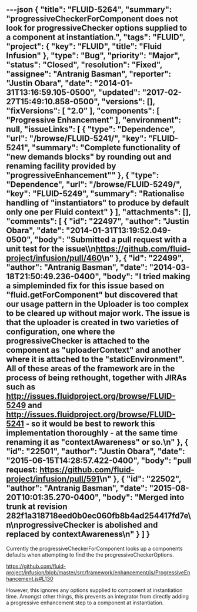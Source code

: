 ---json
{
  "title": "FLUID-5264",
  "summary": "progressiveCheckerForComponent does not look for progressiveChecker options supplied to a component at instantiation.",
  "tags": "FLUID",
  "project": {
    "key": "FLUID",
    "title": "Fluid Infusion"
  },
  "type": "Bug",
  "priority": "Major",
  "status": "Closed",
  "resolution": "Fixed",
  "assignee": "Antranig Basman",
  "reporter": "Justin Obara",
  "date": "2014-01-31T13:16:59.105-0500",
  "updated": "2017-02-27T15:49:10.858-0500",
  "versions": [],
  "fixVersions": [
    "2.0"
  ],
  "components": [
    "Progressive Enhancement"
  ],
  "environment": null,
  "issueLinks": [
    {
      "type": "Dependence",
      "url": "/browse/FLUID-5241/",
      "key": "FLUID-5241",
      "summary": "Complete functionality of \"new demands blocks\" by rounding out and renaming facility provided by \"progressiveEnhancement\""
    },
    {
      "type": "Dependence",
      "url": "/browse/FLUID-5249/",
      "key": "FLUID-5249",
      "summary": "Rationalise handling of \"instantiators\" to produce by default only one per Fluid context"
    }
  ],
  "attachments": [],
  "comments": [
    {
      "id": "22497",
      "author": "Justin Obara",
      "date": "2014-01-31T13:19:52.049-0500",
      "body": "Submitted a pull request with a unit test for the issue\\\n<https://github.com/fluid-project/infusion/pull/460>\n"
    },
    {
      "id": "22499",
      "author": "Antranig Basman",
      "date": "2014-03-18T21:50:49.236-0400",
      "body": "I tried making a simpleminded fix for this issue based on \"fluid.getForComponent\" but discovered that our usage pattern in the Uploader is too complex to be cleared up without major work. The issue is that the uploader is created in two varieties of configuration, one where the progressiveChecker is attached to the component as \"uploaderContext\" and another where it is attached to the \"staticEnvironment\". All of these areas of the framework are in the process of being rethought, together with JIRAs such as <http://issues.fluidproject.org/browse/FLUID-5249> and <http://issues.fluidproject.org/browse/FLUID-5241> - so it would be best to rework this implementation thoroughly - at the same time renaming it as \"contextAwareness\" or so.\n"
    },
    {
      "id": "22501",
      "author": "Justin Obara",
      "date": "2015-06-15T14:28:57.422-0400",
      "body": "pull request: <https://github.com/fluid-project/infusion/pull/591>\n"
    },
    {
      "id": "22502",
      "author": "Antranig Basman",
      "date": "2015-08-20T10:01:35.270-0400",
      "body": "Merged into trunk at revision 282f1a318718eed0b0ec060fb8b4ad254417fd7e\n\nprogressiveChecker is abolished and replaced by contextAwareness\n"
    }
  ]
}
---
Currently the progressiveCheckerForComponent looks up a components defaults when attempting to find the the progressiveCheckerOptions.&#x20;

<https://github.com/fluid-project/infusion/blob/master/src/framework/enhancement/js/ProgressiveEnhancement.js#L130>

However, this ignores any options supplied to component at instantiation time. Amongst other things, this prevents an integrator from directly adding a progressive enhancement step to a component at instantiation.

        